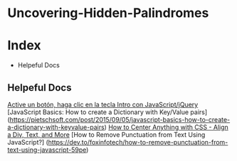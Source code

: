 # Uncovering-Hidden-Palindromes

# Index
- Helpeful Docs

## Helpeful Docs

[Active un botón, haga clic en la tecla Intro con JavaScript/jQuery](https://www.techiedelight.com/es/trigger-button-click-on-enter-key-javascript/)
[JavaScript Basics: How to create a Dictionary with Key/Value pairs] (https://pietschsoft.com/post/2015/09/05/javascript-basics-how-to-create-a-dictionary-with-keyvalue-pairs)
[How to Center Anything with CSS - Align a Div, Text, and More](https://www.freecodecamp.org/news/how-to-center-anything-with-css-align-a-div-text-and-more/)
[How to Remove Punctuation from Text Using JavaScript?] (https://dev.to/foxinfotech/how-to-remove-punctuation-from-text-using-javascript-59pe)
